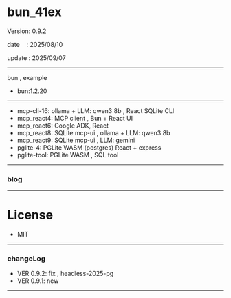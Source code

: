 ﻿# bun_41ex

 Version: 0.9.2

 date    : 2025/08/10

 update : 2025/09/07 

***

bun , example

* bun:1.2.20

***
* mcp-cli-16: ollama + LLM: qwen3:8b , React SQLite CLI
* mcp_react4: MCP client , Bun + React UI
* mcp_react6: Google ADK, React
* mcp_react8: SQLite mcp-ui , ollama + LLM: qwen3:8b
* mcp_react9: SQLite mcp-ui , LLM: gemini
* pglite-4: PGLite WASM (postgres) React + express
* pglite-tool: PGLite WASM  , SQL tool
***
### blog

***
# License

* MIT

***
### changeLog

* VER 0.9.2: fix , headless-2025-pg
* VER 0.9.1: new

***

